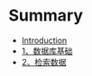 # Summary

* [Introduction](README.md)
* [1、数据库基础](chapter1.md)
* [2、检索数据](23001-jian-suo-shu-ju.md)

